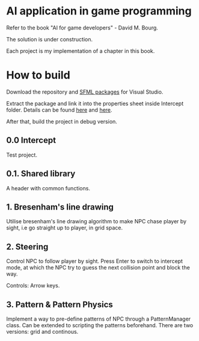 # AI application in game programming

Refer to the book "AI for game developers" - David M. Bourg.

The solution is under construction.

Each project is my implementation of a chapter in this book.

# How to build

Download the repository and [SFML packages](https://www.sfml-dev.org/files/SFML-2.5.1-windows-vc15-32-bit.zip) for Visual Studio.

Extract the package and link it into the properties sheet inside Intercept folder. Details can be found [here](https://www.sfml-dev.org/tutorials/2.5/start-vc.php) 
and [here](https://www.google.com/url?sa=t&rct=j&q=&esrc=s&source=web&cd=&ved=2ahUKEwi_4LuZ76v9AhVPrVYBHcrCDxEQFnoECAwQAQ&url=https%3A%2F%2Flearn.microsoft.com%2Fen-us%2Fcpp%2Fbuild%2Fcreate-reusable-property-configurations&usg=AOvVaw2BZzw3KD0h13AnThktIF61).

After that, build the project in debug version.

## 0.0 Intercept

Test project.

## 0.1. Shared library

A header with common functions.

## 1. Bresenham's line drawing

Utilise bresenham's line drawing algorithm to make NPC chase player by sight, i.e go straight up to player, in grid space.

## 2. Steering

Control NPC to follow player by sight. Press Enter to switch to intercept mode, at which the NPC try to guess the next collision point and block the way.

Controls: Arrow keys.

## 3. Pattern & Pattern Physics

Implement a way to pre-define patterns of NPC through a PatternManager class. Can be extended to scripting the patterns beforehand. There are two versions: grid and continous.
